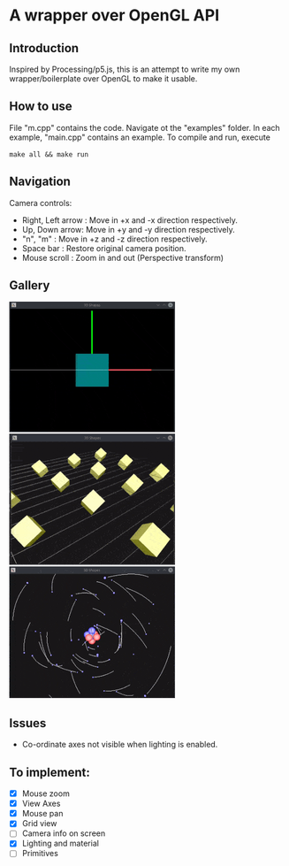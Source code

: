 # A wrapper over OpenGL API

## Introduction
Inspired by Processing/p5.js, this is an attempt to write my own wrapper/boilerplate over OpenGL to make it usable. 

## How to use
File "m.cpp" contains the code. Navigate ot the "examples" folder. In each example, "main.cpp" contains an example. To compile and run, execute
```
make all && make run
```

## Navigation
Camera controls:
* Right, Left arrow : Move in +x and -x direction respectively.
* Up, Down arrow: Move in +y and -y direction respectively.
* "n", "m" : Move in +z and -z direction respectively.
* Space bar : Restore original camera position.
* Mouse scroll : Zoom in and out (Perspective transform)

## Gallery
![](https://github.com/adityapande-1995/CPP_Projects/blob/master/MyWrapper/resources/gif0.gif)
![](https://github.com/adityapande-1995/CPP_Projects/blob/master/MyWrapper/resources/gif1.gif)
![](https://github.com/adityapande-1995/CPP_Projects/blob/master/MyWrapper/resources/gif3.gif)

## Issues
* Co-ordinate axes not visible when lighting is enabled.

## To implement:
- [x] Mouse zoom
- [x] View Axes
- [x] Mouse pan 
- [x] Grid view
- [ ] Camera info on screen
- [x] Lighting and material 
- [ ] Primitives
